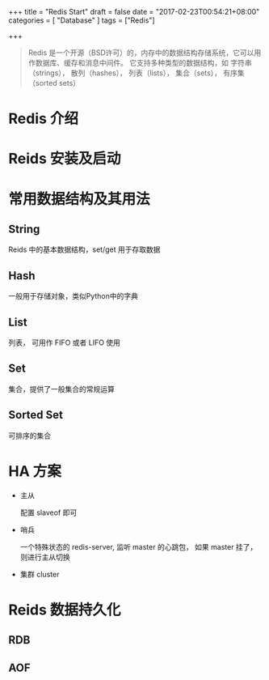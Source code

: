 +++
title = "Redis Start"
draft = false
date = "2017-02-23T00:54:21+08:00"
categories = [ "Database" ]
tags = ["Redis"]

+++

> Redis 是一个开源（BSD许可）的，内存中的数据结构存储系统，它可以用作数据库、缓存和消息中间件。 它支持多种类型的数据结构，如 字符串（strings）， 散列（hashes）， 列表（lists）， 集合（sets）， 有序集（sorted sets） 


# Redis 介绍

# Reids 安装及启动

# 常用数据结构及其用法

## String

Reids 中的基本数据结构，set/get 用于存取数据

## Hash

一般用于存储对象，类似Python中的字典

## List

列表， 可用作 FIFO 或者 LIFO 使用

## Set

集合，提供了一般集合的常规运算

## Sorted Set

可排序的集合

# HA 方案

* 主从

    配置 slaveof 即可

* 哨兵

    一个特殊状态的 redis-server, 监听 master 的心跳包， 如果 master 挂了，则进行主从切换

* 集群 cluster


# Reids 数据持久化

## RDB

## AOF
